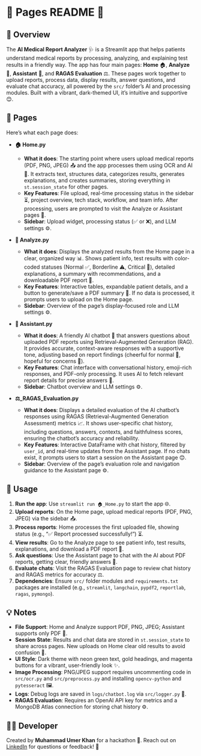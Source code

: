 # 📄 Pages README 🌟

## 📖 Overview
The **AI Medical Report Analyzer** 🩺 is a Streamlit app that helps patients understand medical reports by processing, analyzing, and explaining test results in a friendly way. The app has four main pages: **Home** 🏠, **Analyze** 🧐, **Assistant** 🤖, and **RAGAS Evaluation** ⚖️. These pages work together to upload reports, process data, display results, answer questions, and evaluate chat accuracy, all powered by the `src/` folder’s AI and processing modules. Built with a vibrant, dark-themed UI, it’s intuitive and supportive 😊.

## 📑 Pages
Here’s what each page does:

- **🏠 Home.py**  
  - **What it does**: The starting point where users upload medical reports (PDF, PNG, JPEG) 📤 and the app processes them using OCR and AI 🧠. It extracts text, structures data, categorizes results, generates explanations, and creates summaries, storing everything in `st.session_state` for other pages.
  - **Key Features**: File upload, real-time processing status in the sidebar ⏳, project overview, tech stack, workflow, and team info. After processing, users are prompted to visit the Analyze or Assistant pages 🚀.
  - **Sidebar**: Upload widget, processing status (✅ or ❌), and LLM settings ⚙️.

- **🧐 Analyze.py**  
  - **What it does**: Displays the analyzed results from the Home page in a clear, organized way 📊. Shows patient info, test results with color-coded statuses (Normal ✅, Borderline ⚠️, Critical 🚨), detailed explanations, a summary with recommendations, and a downloadable PDF report 📄.
  - **Key Features**: Interactive tables, expandable patient details, and a button to generate/save a PDF summary 💾. If no data is processed, it prompts users to upload on the Home page.
  - **Sidebar**: Overview of the page’s display-focused role and LLM settings ⚙️.

- **🤖 Assistant.py**  
  - **What it does**: A friendly AI chatbot 🤗 that answers questions about uploaded PDF reports using Retrieval-Augmented Generation (RAG). It provides accurate, context-aware responses with a supportive tone, adjusting based on report findings (cheerful for normal 🎉, hopeful for concerns 💪).
  - **Key Features**: Chat interface with conversational history, emoji-rich responses, and PDF-only processing. It uses AI to fetch relevant report details for precise answers 🔎.
  - **Sidebar**: Chatbot overview and LLM settings ⚙️.

- **⚖️_RAGAS_Evaluation.py**  
  - **What it does**: Displays a detailed evaluation of the AI chatbot’s responses using RAGAS (Retrieval-Augmented Generation Assessment) metrics 📈. It shows user-specific chat history, including questions, answers, contexts, and faithfulness scores, ensuring the chatbot’s accuracy and reliability.
  - **Key Features**: Interactive DataFrame with chat history, filtered by `user_id`, and real-time updates from the Assistant page. If no chats exist, it prompts users to start a session on the Assistant page 😊.
  - **Sidebar**: Overview of the page’s evaluation role and navigation guidance to the Assistant page ⚙️.

## 🚀 Usage
1. **Run the app**: Use `streamlit run 🏠_Home.py` to start the app 🌐.
2. **Upload reports**: On the Home page, upload medical reports (PDF, PNG, JPEG) via the sidebar 📤.
3. **Process reports**: Home processes the first uploaded file, showing status (e.g., “✅ Report processed successfully!”) ⏳.
4. **View results**: Go to the Analyze page to see patient info, test results, explanations, and download a PDF report 🧐.
5. **Ask questions**: Use the Assistant page to chat with the AI about PDF reports, getting clear, friendly answers 🤖.
6. **Evaluate chats**: Visit the RAGAS Evaluation page to review chat history and RAGAS metrics for accuracy ⚖️.
7. **Dependencies**: Ensure `src/` folder modules and `requirements.txt` packages are installed (e.g., `streamlit`, `langchain`, `pypdf2`, `reportlab`, `ragas`, `pymongo`).

## 💡 Notes
- **File Support**: Home and Analyze support PDF, PNG, JPEG; Assistant supports only PDF 📄.
- **Session State**: Results and chat data are stored in `st.session_state` to share across pages. New uploads on Home clear old results to avoid confusion 🔄.
- **UI Style**: Dark theme with neon green text, gold headings, and magenta buttons for a vibrant, user-friendly look ✨.
- **Image Processing**: PNG/JPEG support requires uncommenting code in `src/ocr.py` and `src/preprocess.py` and installing `opencv-python` and `pytesseract` 🖼️.
- **Logs**: Debug logs are saved in `logs/chatbot.log` via `src/logger.py` 🐞.
- **RAGAS Evaluation**: Requires an OpenAI API key for metrics and a MongoDB Atlas connection for storing chat history ⚙️.

## 👨‍💻 Developer
Created by **Muhammad Umer Khan** for a hackathon 🎉. Reach out on [LinkedIn](https://www.linkedin.com/in/muhammad-umer-khan-61729b260/) for questions or feedback! 🙌